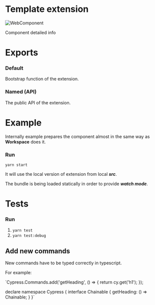 # Template extension

![WebComponent](https://coryrylan.com/assets/images/posts/types/web-components.svg)

Component detailed info

# Exports

### Default

Bootstrap function of the extension.

### Named (API)

The public API of the extension.

# Example

Internally example prepares the component almost in the same way as **Workspace** does it.

### Run
`yarn start`

It will use the local version of extension from local **_src_**.

The bundle is being loaded statically in order to provide **_watch mode_**.

# Tests

### Run

1) `yarn test`
2) `yarn test:debug`

## Add new commands

New commands have to be typed correctly in typescript.

For example:

\`Cypress.Commands.add('getHeading', () => {
  return cy.get('h1');
});

declare namespace Cypress {
  interface Chainable {
    getHeading: () => Chainable;
  }
}\`
